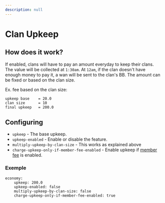 ```yaml
---
description: null
---
```


# Clan Upkeep

## How does it work?

If enabled, clans will have to pay an amount everyday to keep their clans. The value will be collected at `1:30am`. At `12am`, if the clan doesn't have enough money to pay it, a wan will be sent to the clan's BB. The amount can be fixed or based on the clan size.

Ex. fee based on the clan size:

```text
upkeep base    = 20.0
clan size      = 10
final upkeep   = 200.0
```

## Configuring

* `upkeep` - The base upkeep.
* `upkeep-enabled` - Enable or disable the feature.
* `multiply-upkeep-by-clan-size` - This works as explained above
* `charge-upkeep-only-if-member-fee-enabled` - Enable upkeep if [member fee](https://github.com/RoinujNosde/SimpleClans/wiki/Member-Fee) is enabled.

### Exemple

```text
economy:
    upkeep: 200.0
    upkeep-enabled: false
    multiply-upkeep-by-clan-size: false
    charge-upkeep-only-if-member-fee-enabled: true
```

